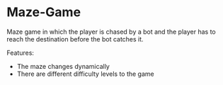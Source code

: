 # Maze-Game

Maze game in which the player is chased by a bot and the player has to reach the destination before the bot catches it.

Features:
* The maze changes dynamically
* There are different difficulty levels to the game
